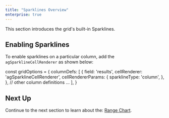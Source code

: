 ```yaml
---
title: "Sparklines Overview"
enterprise: true
---
```


This section introduces the grid's built-in Sparklines.

## Enabling Sparklines

To enable sparklines on a particular column, add the `agSparklineCellRenderer` as shown below:

<snippet>
const gridOptions = {
    columnDefs: [ 
        {
            field: 'results',
            cellRenderer: 'agSparklineCellRenderer',
            cellRendererParams: {
                sparklineType: 'column',
            },
        }, 
        // other column definitions ...
    ],
}
</snippet>

<grid-example title='Enabling Sparklines' name='enabling-sparklines' type='generated' options='{ "enterprise": true, "exampleHeight": 540, "modules": ["clientside", "sparklines"] }'></grid-example>

## Next Up

Continue to the next section to learn about the: [Range Chart](/integrated-charts-range-chart/).
